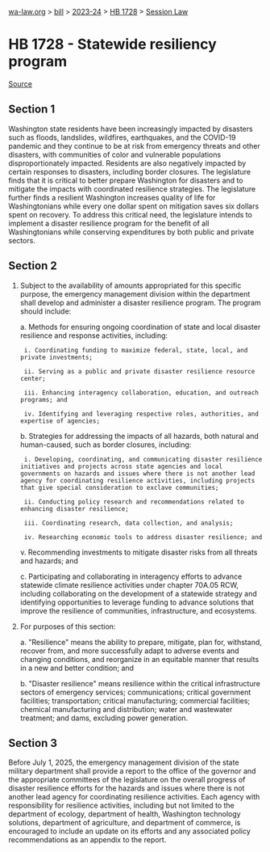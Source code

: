 [wa-law.org](/) > [bill](/bill/) > [2023-24](/bill/2023-24/) > [HB 1728](/bill/2023-24/hb/1728/) > [Session Law](/bill/2023-24/hb/1728/S2.SL/)

# HB 1728 - Statewide resiliency program

[Source](http://lawfilesext.leg.wa.gov/biennium/2023-24/Pdf/Bills/Session%20Laws/House/1728-S2.SL.pdf)

## Section 1
Washington state residents have been increasingly impacted by disasters such as floods, landslides, wildfires, earthquakes, and the COVID-19 pandemic and they continue to be at risk from emergency threats and other disasters, with communities of color and vulnerable populations disproportionately impacted. Residents are also negatively impacted by certain responses to disasters, including border closures. The legislature finds that it is critical to better prepare Washington for disasters and to mitigate the impacts with coordinated resilience strategies. The legislature further finds a resilient Washington increases quality of life for Washingtonians while every one dollar spent on mitigation saves six dollars spent on recovery. To address this critical need, the legislature intends to implement a disaster resilience program for the benefit of all Washingtonians while conserving expenditures by both public and private sectors.

## Section 2
1. Subject to the availability of amounts appropriated for this specific purpose, the emergency management division within the department shall develop and administer a disaster resilience program. The program should include:

    a. Methods for ensuring ongoing coordination of state and local disaster resilience and response activities, including:

        i. Coordinating funding to maximize federal, state, local, and private investments;

        ii. Serving as a public and private disaster resilience resource center;

        iii. Enhancing interagency collaboration, education, and outreach programs; and

        iv. Identifying and leveraging respective roles, authorities, and expertise of agencies;

    b. Strategies for addressing the impacts of all hazards, both natural and human-caused, such as border closures, including:

        i. Developing, coordinating, and communicating disaster resilience initiatives and projects across state agencies and local governments on hazards and issues where there is not another lead agency for coordinating resilience activities, including projects that give special consideration to exclave communities;

        ii. Conducting policy research and recommendations related to enhancing disaster resilience;

        iii. Coordinating research, data collection, and analysis;

        iv. Researching economic tools to address disaster resilience; and

    v. Recommending investments to mitigate disaster risks from all threats and hazards; and

    c. Participating and collaborating in interagency efforts to advance statewide climate resilience activities under chapter 70A.05 RCW, including collaborating on the development of a statewide strategy and identifying opportunities to leverage funding to advance solutions that improve the resilience of communities, infrastructure, and ecosystems.

2. For purposes of this section:

    a. "Resilience" means the ability to prepare, mitigate, plan for, withstand, recover from, and more successfully adapt to adverse events and changing conditions, and reorganize in an equitable manner that results in a new and better condition; and

    b. "Disaster resilience" means resilience within the critical infrastructure sectors of emergency services; communications; critical government facilities; transportation; critical manufacturing; commercial facilities; chemical manufacturing and distribution; water and wastewater treatment; and dams, excluding power generation.

## Section 3
Before July 1, 2025, the emergency management division of the state military department shall provide a report to the office of the governor and the appropriate committees of the legislature on the overall progress of disaster resilience efforts for the hazards and issues where there is not another lead agency for coordinating resilience activities. Each agency with responsibility for resilience activities, including but not limited to the department of ecology, department of health, Washington technology solutions, department of agriculture, and department of commerce, is encouraged to include an update on its efforts and any associated policy recommendations as an appendix to the report.

